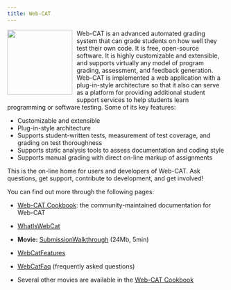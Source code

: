 ```yaml
---
title: Web-CAT
---
```


<img height="150" src="img/wc-box-showcase-150.png" width="150"
  style="float:left;margin: 0 10px 10px 0;"/>

<p>
Web-CAT is an advanced automated grading system that can grade students on
how well they test their own code. It is free, open-source software. It is
highly customizable and extensible, and supports virtually any model of
program grading, assessment, and feedback generation. Web-CAT is implemented
a web application with a plug-in-style architecture so that it also can
serve as a platform for providing additional student support services to
help students learn programming or software testing. Some of its key
features:
</p>

<ul style="clear:left;">
<li>Customizable and extensible</li>
<li>Plug-in-style architecture</li>
<li>Supports student-written tests, measurement of test coverage, and
  grading on test thoroughness</li>
<li>Supports static analysis tools to assess documentation and coding
  style</li>
<li>Supports manual grading with direct on-line markup of assignments</li>
</ul>

<p>
This is the on-line home for users and developers of Web-CAT. Ask questions,
get support, contribute to development, and get involved!
</p>

<p>
You can find out more through the following pages:
</p>
<ul>
<li><p><a href="Cookbook.html">Web-CAT Cookbook</a>: the
  community-maintained documentation for Web-CAT</p></li>
<li><p><a href="WhatIsWebCat.html">WhatIsWebCat</a></p></li>
<li><p><strong>Movie:</strong> <a href="SubmissionWalkthrough.html">SubmissionWalkthrough</a> (24Mb, 5min)</p></li>
<li><p><a href="WebCatFeatures/html">WebCatFeatures</a></p></li>
<li><p><a href="WebCatFaq.html">WebCatFaq</a> (frequently asked questions)</p></li>
<li><p>Several other movies are available in the
  <a href="Cookbook.html">Web-CAT Cookbook</a></p></li>
</ul>
